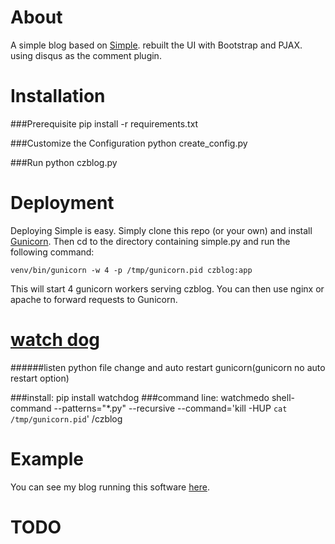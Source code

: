 About
================
A simple blog based on [Simple](http://github.com/orf/simple).
rebuilt the UI with Bootstrap and PJAX.
using disqus as the comment plugin.


Installation
============

###Prerequisite
    pip install -r requirements.txt

###Customize the Configuration
    python create_config.py

###Run
    python czblog.py

Deployment
============
Deploying Simple is easy. Simply clone this repo (or your own) and install [Gunicorn](http://gunicorn.org/).
Then cd to the directory containing simple.py and run the following command:

    venv/bin/gunicorn -w 4 -p /tmp/gunicorn.pid czblog:app

This will start 4 gunicorn workers serving czblog. You can then use nginx or apache to forward requests to Gunicorn.

[watch dog](https://github.com/gorakhargosh/watchdog)
=============
######listen python file change and auto restart gunicorn(gunicorn no auto restart option)

###install:
    pip install watchdog
###command line:
    watchmedo shell-command --patterns="*.py" --recursive --command='kill -HUP `cat /tmp/gunicorn.pid`' /czblog

Example
============
You can see my blog running this software [here](http://chuan7i.com).

TODO
============

